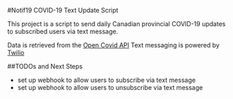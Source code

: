 #Notif19 COVID-19 Text Update Script

This project is a script to send daily Canadian provincial COVID-19 updates to subscribed users via text message.

Data is retrieved from the [Open Covid API](https://opencovid.ca/api/#time-series-data)
Text messaging is powered by [Twilio](https://www.twilio.com)

##TODOs and Next Steps

-   set up webhook to allow users to subscribe via text message
-   set up webhook to allow users to unsubscribe via text message
